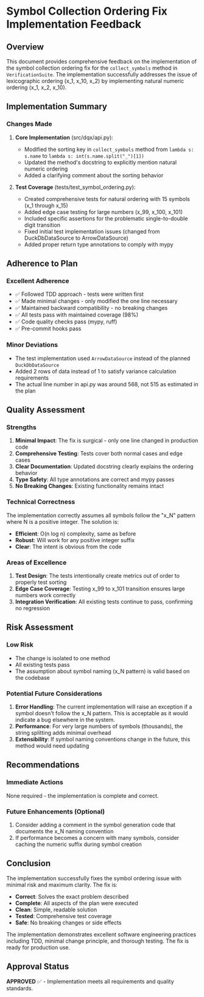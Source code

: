 # Symbol Collection Ordering Fix Implementation Feedback

## Overview
This document provides comprehensive feedback on the implementation of the symbol collection ordering fix for the `collect_symbols` method in `VerificationSuite`. The implementation successfully addresses the issue of lexicographic ordering (x_1, x_10, x_2) by implementing natural numeric ordering (x_1, x_2, x_10).

## Implementation Summary

### Changes Made
1. **Core Implementation** (src/dqx/api.py):
   - Modified the sorting key in `collect_symbols` method from `lambda s: s.name` to `lambda s: int(s.name.split("_")[1])`
   - Updated the method's docstring to explicitly mention natural numeric ordering
   - Added a clarifying comment about the sorting behavior

2. **Test Coverage** (tests/test_symbol_ordering.py):
   - Created comprehensive tests for natural ordering with 15 symbols (x_1 through x_15)
   - Added edge case testing for large numbers (x_99, x_100, x_101)
   - Included specific assertions for the problematic single-to-double digit transition
   - Fixed initial test implementation issues (changed from DuckDbDataSource to ArrowDataSource)
   - Added proper return type annotations to comply with mypy

## Adherence to Plan

### Excellent Adherence
- ✅ Followed TDD approach - tests were written first
- ✅ Made minimal changes - only modified the one line necessary
- ✅ Maintained backward compatibility - no breaking changes
- ✅ All tests pass with maintained coverage (98%)
- ✅ Code quality checks pass (mypy, ruff)
- ✅ Pre-commit hooks pass

### Minor Deviations
- The test implementation used `ArrowDataSource` instead of the planned `DuckDbDataSource`
- Added 2 rows of data instead of 1 to satisfy variance calculation requirements
- The actual line number in api.py was around 568, not 515 as estimated in the plan

## Quality Assessment

### Strengths
1. **Minimal Impact**: The fix is surgical - only one line changed in production code
2. **Comprehensive Testing**: Tests cover both normal cases and edge cases
3. **Clear Documentation**: Updated docstring clearly explains the ordering behavior
4. **Type Safety**: All type annotations are correct and mypy passes
5. **No Breaking Changes**: Existing functionality remains intact

### Technical Correctness
The implementation correctly assumes all symbols follow the "x_N" pattern where N is a positive integer. The solution is:
- **Efficient**: O(n log n) complexity, same as before
- **Robust**: Will work for any positive integer suffix
- **Clear**: The intent is obvious from the code

### Areas of Excellence
1. **Test Design**: The tests intentionally create metrics out of order to properly test sorting
2. **Edge Case Coverage**: Testing x_99 to x_101 transition ensures large numbers work correctly
3. **Integration Verification**: All existing tests continue to pass, confirming no regression

## Risk Assessment

### Low Risk
- The change is isolated to one method
- All existing tests pass
- The assumption about symbol naming (x_N pattern) is valid based on the codebase

### Potential Future Considerations
1. **Error Handling**: The current implementation will raise an exception if a symbol doesn't follow the x_N pattern. This is acceptable as it would indicate a bug elsewhere in the system.
2. **Performance**: For very large numbers of symbols (thousands), the string splitting adds minimal overhead
3. **Extensibility**: If symbol naming conventions change in the future, this method would need updating

## Recommendations

### Immediate Actions
None required - the implementation is complete and correct.

### Future Enhancements (Optional)
1. Consider adding a comment in the symbol generation code that documents the x_N naming convention
2. If performance becomes a concern with many symbols, consider caching the numeric suffix during symbol creation

## Conclusion

The implementation successfully fixes the symbol ordering issue with minimal risk and maximum clarity. The fix is:
- **Correct**: Solves the exact problem described
- **Complete**: All aspects of the plan were executed
- **Clean**: Simple, readable solution
- **Tested**: Comprehensive test coverage
- **Safe**: No breaking changes or side effects

The implementation demonstrates excellent software engineering practices including TDD, minimal change principle, and thorough testing. The fix is ready for production use.

## Approval Status
**APPROVED** ✅ - Implementation meets all requirements and quality standards.
